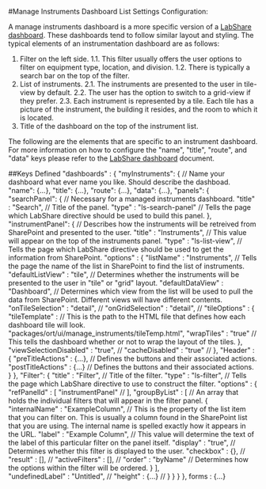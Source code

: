 #Manage Instruments Dashboard List Settings Configuration:

A manage instruments dashboard is a more specific version of a <a href="https://github.com/LabShare/facility/blob/master/docs/dashboard-readme.md">LabShare dashboard</a>. These dashboards tend to follow similar layout and styling. 
The typical elements of an instrumentation dashboard are as follows:

1.  Filter on the left side.
    1.1.   This filter usually offers the user options to filter on equipment type, location, and division.
    1.2.   There is typically a search bar on the top of the filter.
2.  List of instruments.
    2.1.   The instruments are presented to the user in tile-view by default.
    2.2.   The user has the option to switch to a grid-view if they prefer. 
    2.3.   Each instrument is represented by a tile. Each tile has a picture of the instrument, the building it resides, and the room to which it is located.
3.  Title of the dashboard on the top of the instrument list. 

The following are the elements that are specific to an instrument dashboard. For more information on how to configure the "name", "title", "route", and "data" keys please refer to the <a href="https://github.com/LabShare/facility/blob/master/docs/dashboard-readme.md">LabShare dashboard</a> document.

##Keys Defined
        "dashboards" : {
            "myInstruments": {                                                               // Name your dashboard what ever name you like. Should describe the dashboad.
              "name": {…},
              "title": {…},
              "route": {…},
              "data": {…},
              "panels": {
                  "searchPanel": {                                                           // Necessary for a managed instruments dashboard.
                       "title" : "Search",                                                   // Title of the panel.
                       "type" : "ls-search-panel"                                            // Tells the page which LabShare directive should be used to build this panel.
                  },
                  "instrumentPanel": {                                                       // Describes how the instruments will be retreived from SharePoint and presented to the user.
                        "title" : "Instruments",                                             // This value will appear on the top of the instruments panel.
                        "type" : "ls-list-view",                                             // Tells the page which LabShare directive should be used to get the information from SharePoint.
                        "options" : {
                             "listName" : "Instruments",                                     // Tells the page the name of the list in SharePoint to find the list of instruments.
                             "defaultListView" : "tile",                                     // Determines whether the instruments will be presented to the user in "tile" or "grid" layout.
                             "defaultDataView" : "Dashboard",                                // Determines which view from the list will be used to pull the data from SharePoint. Different views will have different contents.
                             "onTileSelection" : "detail",                                   // 
                             "onGridSelection" : "detail",                                   //
                             "tileOptions" : {
                                  "tileTemplate" :                                           // This is the path to the HTML file that defines how each dashboard tile will look. 
                                      "packages/ort/ui/manage_instruments/tileTemp.html",
                                  "wrapTiles" : "true"                                       // This tells the dashboard whether or not to wrap the layout of the tiles.
                             },
                             "viewSelectionDisabled" : "true",                               //
                             "cacheDisabled" : "true"                                        //
                        },
                        "Header" : {
                             "preTitleActions" : {...},                                      // Defines the buttons and their associated actions.
                             "postTitleActions" : {...}                                      // Defines the buttons and their associated actions.
                        }
                  },
                  "Filter": {
                       "title" : "Filter",                                                   // Title of the filter.
                       "type" : "ls-filter",                                                 // Tells the page which LabShare directive to use to construct the filter.
                       "options" : {
                            "refPanelId" : [
                                 "instrumentPanel"                                           // 
                            ],
                            "groupByList" : [                                                // An array that holds the individual filters that will appear in the filter panel.
                                 {
                                      "internalName" : "ExampleColumn",                      // This is the property of the list item that you can filter on. This is usually a column found in the SharePoint list that you are using. The internal name is spelled exactly how it appears in the URL.
                                      "label" : "Example Column",                            // This value will determine the text of the label of this particular filter on the panel itself. 
                                      "display" : "true",                                    // Determines whether this filter is displayed to the user.
                                      "checkbox" : {},                                       // 
                                      "result" : [],                                         // 
                                      "activeFilters" : [],                                  // 
                                      "order" : "byName"                                     // Determines how the options within the filter will be ordered. 
                                 }
                            ],                                           
                            "undefinedLabel" : "Untitled",                                   //
                            "height" : {...}                                                 //
                       }
                  }
            }
        },
        forms : {...}
        
